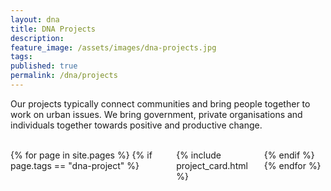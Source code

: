 ```yaml
---
layout: dna
title: DNA Projects
description:
feature_image: /assets/images/dna-projects.jpg
tags:
published: true
permalink: /dna/projects
---
```


<div class="kg-card-markdown"><p>Our projects typically connect communities and bring people together to work on urban issues. We bring government, private organisations and individuals together towards positive and productive change. </p>
</div>
<br/>

<div class="columns is-multiline">
{% for page in site.pages %}
{% if page.tags == "dna-project" %}
<div class="column is-6">
  {% include project_card.html %}
</div>
{% endif %}
{% endfor %}
</div>

